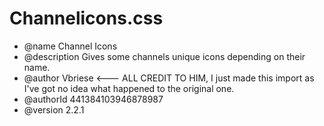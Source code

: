 # Channelicons.css
 * @name Channel Icons
 * @description Gives some channels unique icons depending on their name.
 * @author Vbriese <--- ALL CREDIT TO HIM, I just made this import as I've got no idea what happened to the original one.
 * @authorId 441384103946878987
 * @version 2.2.1

